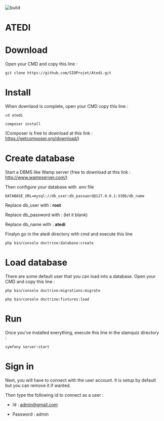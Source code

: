 ![build](https://api.travis-ci.org/hochdyl/slamquiz.svg?branch=master)

ATEDI
=========

# Download
Open your CMD and copy this line : 
```
git clone https://github.com/SIOProjet/Atedi.git
```

# Install
When downlaod is complete, open your CMD copy this line :
```
cd atedi
```
```
composer install
```
(Composer is free to download at this link : https://getcomposer.org/download/)

# Create database
Start a DBMS like Wamp server (free to download at this link : http://www.wampserver.com/)

Then configure your database with .env file
```
DATABASE_URL=mysql://db_user:db_password@127.0.0.1:3306/db_name
```
Replace db_user with : **root**

Replace db_password with : (let it blank)

Replace db_name with : **atedi**

Finalyn go in the atedi directory with cmd and execute this line
```
php bin/console doctrine:database:create
```

# Load database
There are some default user that you can load into a database. Open your CMD and copy this line :
```
php bin/console doctrine:migrations:migrate
```
```
php bin/console doctrine:fixtures:load
```

# Run
Once you've installed everything, execute this line in the slamquiz directory :
```
symfony server:start
```

# Sign in
Next, you will have to connect with the user account. It is setup by default but you can remove it if wanted.

Then type the following id to connect as a user :
* Id : admin@gmail.com

* Password : admin

